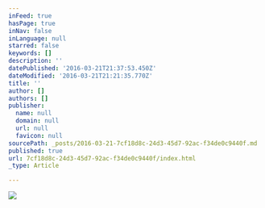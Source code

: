 ```yaml
---
inFeed: true
hasPage: true
inNav: false
inLanguage: null
starred: false
keywords: []
description: ''
datePublished: '2016-03-21T21:37:53.450Z'
dateModified: '2016-03-21T21:21:35.770Z'
title: ''
author: []
authors: []
publisher:
  name: null
  domain: null
  url: null
  favicon: null
sourcePath: _posts/2016-03-21-7cf18d8c-24d3-45d7-92ac-f34de0c9440f.md
published: true
url: 7cf18d8c-24d3-45d7-92ac-f34de0c9440f/index.html
_type: Article

---
```

![](https://the-grid-user-content.s3-us-west-2.amazonaws.com/68b31a63-50b5-4cee-a9ac-cd190c9e3b81.jpg)